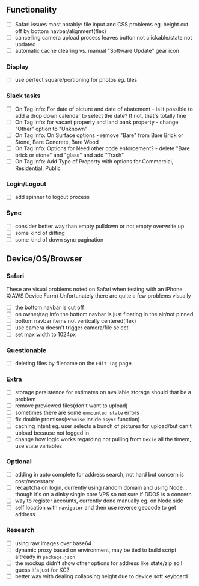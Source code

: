 ## Functionality
- [ ] Safari issues most notably: file input and CSS problems eg. height cut off by bottom navbar/alignment(flex)
- [ ] cancelling camera upload process leaves button not clickable/state not updated
- [ ] automatic cache clearing vs. manual "Software Update" gear icon

### Display
- [ ] use perfect square/portioning for photos eg. tiles

### Slack tasks
- [ ] On Tag Info: For date of picture and date of abatement - is it possible to add a drop down calendar to select the date? If not, that's totally fine
- [ ] On Tag Info: for vacant property and land bank property - change "Other" option to "Unknown"
- [ ] On Tag Info: On Surface options - remove "Bare" from Bare Brick or Stone, Bare Concrete, Bare Wood
- [ ] On Tag Info: Options for Need other code enforcement? - delete "Bare brick or stone" and "glass" and add "Trash"
- [ ] On Tag Info: Add Type of Property with options for Commercial, Residential, Public

### Login/Logout
- [ ] add spinner to logout process

### Sync
- [ ] consider better way than empty pulldown or not empty overwrite up
- [ ] some kind of diffing
- [ ] some kind of down sync pagination

## Device/OS/Browser

### Safari
These are visual problems noted on Safari when testing with an iPhone X(AWS Device Farm)
Unfortunately there are quite a few problems visually
- [ ] the bottom navbar is cut off
- [ ] on owner/tag info the bottom navbar is just floating in the air/not pinned
- [ ] bottom navbar items not veritcally centered(flex)
- [ ] use camera doesn't trigger camera/file select
- [ ] set max width to 1024px

### Questionable
- [ ] deleting files by filename on the `Edit Tag` page

### Extra
- [ ] storage persistence for estimates on available storage should that be a problem
- [ ] remove previewed files(don't want to upload)
- [ ] sometimes there are some `unmounted state` errors
- [ ] fix double promises(`Promise` inside `async` function)
- [ ] caching intent eg. user selects a bunch of pictures for upload/but can't upload because not logged in
- [ ] change how logic works regarding not pulling from `Dexie` all the timem, use state variables

### Optional
- [ ] adding in auto complete for address search, not hard but concern is cost/necessary
- [ ] recaptcha on login, currently using random domain and using Node... though it's on a dinky single core VPS so not sure if DDOS is a concern
- [ ] way to register accounts, currently done manually eg. on Node side
- [ ] self location with `navigator` and then use reverse geocode to get address

### Research
- [ ] using raw images over base64
- [ ] dynamic proxy based on environment, may be tied to build script altready in `package.json`
- [ ] the mockup didn't show other options for address like state/zip so I guess it's just for KC?
- [ ] better way with dealing collapsing height due to device soft keyboard